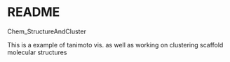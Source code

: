 # README

Chem_StructureAndCluster


This is a example of tanimoto vis. as well as working on clustering scaffold molecular structures
